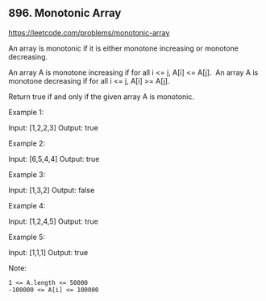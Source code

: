 ## 896. Monotonic Array

https://leetcode.com/problems/monotonic-array

An array is monotonic if it is either monotone increasing or monotone decreasing.

An array A is monotone increasing if for all i <= j, A[i] <= A[j].  An array A is monotone decreasing if for all i <= j, A[i] >= A[j].

Return true if and only if the given array A is monotonic.

Example 1:

Input: [1,2,2,3]
Output: true

Example 2:

Input: [6,5,4,4]
Output: true

Example 3:

Input: [1,3,2]
Output: false

Example 4:

Input: [1,2,4,5]
Output: true

Example 5:

Input: [1,1,1]
Output: true

Note:

    1 <= A.length <= 50000
    -100000 <= A[i] <= 100000
